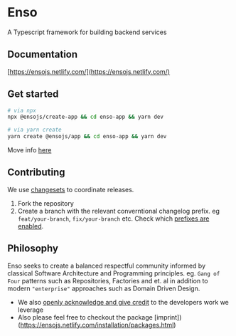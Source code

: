 # Enso

A Typescript framework for building backend services

## Documentation

[https://ensojs.netlify.com/](https://ensojs.netlify.com/)

## Get started

```bash
# via npx
npx @ensojs/create-app && cd enso-app && yarn dev

# via yarn create
yarn create @ensojs/app && cd enso-app && yarn dev
```

Move info [here](https://ensojs.netlify.com/installation/quickstart.html)

## Contributing

We use [changesets](https://github.com/atlassian/changesets) to coordinate releases.

1. Fork the repository
2. Create a branch with the relevant converntional changelog prefix. eg `feat/your-branch`, `fix/your-branch` etc. Check which [prefixes are enabled](./package.json).

## Philosophy

Enso seeks to create a balanced respectful community informed by classical Software Architecture and Programming principles. eg. `Gang of Four` patterns such as Repositories, Factories and et. al in addition to modern `"enterprise"` approaches such as Domain Driven Design.

- We also [openly acknowledge and give credit](CREDITS.md) to the developers work we leverage
- Also please feel free to checkout the package [imprint])(<https://ensojs.netlify.com/installation/packages.html>)
